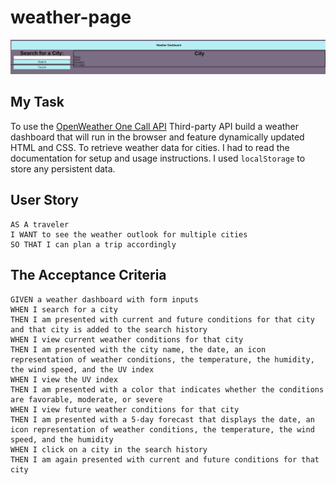 # weather-page

![The weather app.](./assets/images/weatherpage.PNG)

## My Task

To use the [OpenWeather One Call API](https://openweathermap.org/api/one-call-api) Third-party API build a weather dashboard that will run in the browser and feature dynamically updated HTML and CSS. To retrieve weather data for cities. I had to read the documentation for setup and usage instructions. I used `localStorage` to store any persistent data.

## User Story

```
AS A traveler
I WANT to see the weather outlook for multiple cities
SO THAT I can plan a trip accordingly
```

## The Acceptance Criteria

```
GIVEN a weather dashboard with form inputs
WHEN I search for a city
THEN I am presented with current and future conditions for that city and that city is added to the search history
WHEN I view current weather conditions for that city
THEN I am presented with the city name, the date, an icon representation of weather conditions, the temperature, the humidity, the wind speed, and the UV index
WHEN I view the UV index
THEN I am presented with a color that indicates whether the conditions are favorable, moderate, or severe
WHEN I view future weather conditions for that city
THEN I am presented with a 5-day forecast that displays the date, an icon representation of weather conditions, the temperature, the wind speed, and the humidity
WHEN I click on a city in the search history
THEN I am again presented with current and future conditions for that city
```